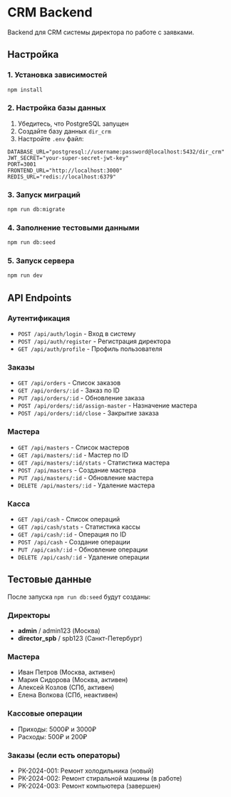 # CRM Backend

Backend для CRM системы директора по работе с заявками.

## Настройка

### 1. Установка зависимостей
```bash
npm install
```

### 2. Настройка базы данных

1. Убедитесь, что PostgreSQL запущен
2. Создайте базу данных `dir_crm`
3. Настройте `.env` файл:

```env
DATABASE_URL="postgresql://username:password@localhost:5432/dir_crm"
JWT_SECRET="your-super-secret-jwt-key"
PORT=3001
FRONTEND_URL="http://localhost:3000"
REDIS_URL="redis://localhost:6379"
```

### 3. Запуск миграций
```bash
npm run db:migrate
```

### 4. Заполнение тестовыми данными
```bash
npm run db:seed
```

### 5. Запуск сервера
```bash
npm run dev
```

## API Endpoints

### Аутентификация
- `POST /api/auth/login` - Вход в систему
- `POST /api/auth/register` - Регистрация директора
- `GET /api/auth/profile` - Профиль пользователя

### Заказы
- `GET /api/orders` - Список заказов
- `GET /api/orders/:id` - Заказ по ID
- `PUT /api/orders/:id` - Обновление заказа
- `POST /api/orders/:id/assign-master` - Назначение мастера
- `POST /api/orders/:id/close` - Закрытие заказа

### Мастера
- `GET /api/masters` - Список мастеров
- `GET /api/masters/:id` - Мастер по ID
- `GET /api/masters/:id/stats` - Статистика мастера
- `POST /api/masters` - Создание мастера
- `PUT /api/masters/:id` - Обновление мастера
- `DELETE /api/masters/:id` - Удаление мастера

### Касса
- `GET /api/cash` - Список операций
- `GET /api/cash/stats` - Статистика кассы
- `GET /api/cash/:id` - Операция по ID
- `POST /api/cash` - Создание операции
- `PUT /api/cash/:id` - Обновление операции
- `DELETE /api/cash/:id` - Удаление операции

## Тестовые данные

После запуска `npm run db:seed` будут созданы:

### Директоры
- **admin** / admin123 (Москва)
- **director_spb** / spb123 (Санкт-Петербург)

### Мастера
- Иван Петров (Москва, активен)
- Мария Сидорова (Москва, активен)
- Алексей Козлов (СПб, активен)
- Елена Волкова (СПб, неактивен)

### Кассовые операции
- Приходы: 5000₽ и 3000₽
- Расходы: 500₽ и 200₽

### Заказы (если есть операторы)
- РК-2024-001: Ремонт холодильника (новый)
- РК-2024-002: Ремонт стиральной машины (в работе)
- РК-2024-003: Ремонт компьютера (завершен)
